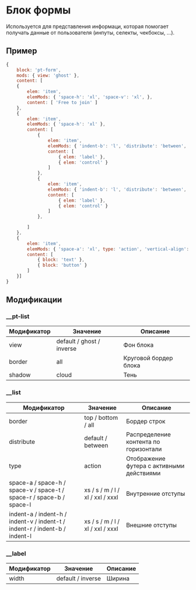# Блок формы
Используется для представления информаци, которая помогает получать данные от пользователя (инпуты, селекты, чекбоксы, ...). 


## Пример
```javascript
{
	block: 'pt-form',
	mods: { view: 'ghost' },
	content: [
	{
		elem: 'item',
		elemMods: { 'space-h': 'xl', 'space-v': 'xl', },
		content: [ 'Free to join' ]
	},
	{
		elem: 'item',
		elemMods: { 'space-h': 'xl' },
		content: [
			{
				elem: 'item',
				elemMods: { 'indent-b': 'l', 'distribute': 'between', 'vertical-align': 'center' },
				content: [
					{ elem: 'label' },
					{ elem: 'control' }
				]
			},
			{
				elem: 'item',
				elemMods: { 'indent-b': 'l', 'distribute': 'between', 'vertical-align': 'center' },
				content: [
					{ elem: 'label' },
					{ elem: 'control' }
				]
			},

		]
	},
	{
		elem: 'item',
		elemMods: { 'space-a': 'xl', type: 'action', 'vertical-align': 'center' },
		content: [
			{ block: 'text' },
			{ block: 'button' }
		]
	}]
}
```


## Модификации

### __pt-list

| Модификатор | Значение                     | Описание                |  
| ----------- | ---------------------------- | ----------------------- |
| view        | default / ghost / inverse    | Фон блока               |
| border      | all                          | Круговой бордер блока   |
| shadow      | cloud                        | Тень                    |



### __list

| Модификатор | Значение                     | Описание                                   |  
| ----------- | ---------------------------- | ------------------------------------------ |
| border      | top / bottom / all           | Бордер строк                               |
| distribute  | default / between            | Распределение контента по горизонтали      |
| type        | action                       | Отображение футера с активными действиями  |
| space-a / space-h / space-v / space-t / space-r / space-b / space-l | xs / s / m / l / xl / xxl / xxxl | Внутренние отступы |
| indent-a / indent-h / indent-v / indent-t / indent-r / indent-b / indent-l | xs / s / m / l / xl / xxl / xxxl | Внешние отступы |



### __label

| Модификатор | Значение                     | Описание                                   |  
| ----------- | ---------------------------- | ------------------------------------------ |
| width       | default / inverse            | Ширина                                     |




